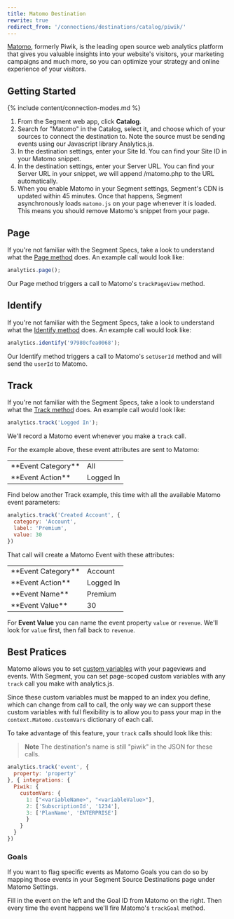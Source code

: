 ```yaml
---
title: Matomo Destination
rewrite: true
redirect_from: '/connections/destinations/catalog/piwik/'
---
```


[Matomo](https://matomo.org/), formerly Piwik, is the leading open source web analytics platform that gives you valuable insights into your website's visitors, your marketing campaigns and much more, so you can optimize your strategy and online experience of your visitors.

## Getting Started

{% include content/connection-modes.md %}

1. From the Segment web app, click **Catalog**.
2. Search for "Matomo" in the Catalog, select it, and choose which of your sources to connect the destination to. Note the source must be sending events using our Javascript library Analytics.js.
3. In the destination settings, enter your Site Id. You can find your Site ID in your Matomo snippet.
4. In the destination settings, enter your Server URL. You can find your Server URL in your snippet, we will append /matomo.php to the URL automatically.
  5. When you enable Matomo in your Segment settings, Segment's CDN is updated within 45 minutes. Once that happens, Segment asynchronously loads `matomo.js` on your page whenever it is loaded. This means you should remove Matomo's snippet from your page.

## Page
If you're not familiar with the Segment Specs, take a look to understand what the [Page method](/docs/connections/spec/page/) does. An example call would look like:

```js
analytics.page();
```

Our Page method triggers a call to Matomo's `trackPageView` method.

## Identify
If you're not familiar with the Segment Specs, take a look to understand what the [Identify method](/docs/connections/spec/identify/) does. An example call would look like:

```js
analytics.identify('97980cfea0068');
```
Our Identify method triggers a call to Matomo's `setUserId` method and will send the `userId` to Matomo.

## Track
If you're not familiar with the Segment Specs, take a look to understand what the [Track method](/docs/connections/spec/track/) does. An example call would look like:

```js
analytics.track('Logged In');
```

We'll record a Matomo event whenever you make a `track` call.

For the example above, these event attributes are sent to Matomo:

<table>
  <tr>
    <td>**Event Category**</td>
    <td>All</td>
  </tr>
  <tr>
    <td>**Event Action**</td>
    <td>Logged In</td>
  </tr>
</table>

Find below another Track example, this time with all the available Matomo event parameters:

```js
analytics.track('Created Account', {
  category: 'Account',
  label: 'Premium',
  value: 30
})
```

That call will create a Matomo Event with these attributes:

<table>
  <tr>
    <td>**Event Category**</td>
    <td>Account</td>
  </tr>
  <tr>
    <td>**Event Action**</td>
    <td>Logged In</td>
  </tr>
  <tr>
    <td>**Event Name**</td>
    <td>Premium</td>
  </tr>
  <tr>
    <td>**Event Value**</td>
    <td>30</td>
  </tr>
</table>

For **Event Value** you can name the event property `value` or `revenue`. We'll look for `value` first, then fall back to `revenue`.

## Best Pratices

Matomo allows you to set [custom variables](http://matomo.org/docs/custom-variables/) with your pageviews and events. With Segment, you can set page-scoped custom variables with any `track` call you make with analytics.js.

Since these custom variables must be mapped to an index you define, which can change from call to call, the only way we can support these custom variables with full flexibility is to allow you to pass your map in the `context.Matomo.customVars` dictionary of each call.

To take advantage of this feature, your `track` calls should look like this:

> **Note** The destination's name is still "piwik" in the JSON for these calls.

```js
analytics.track('event', {
  property: 'property'
}, { integrations: {
  Piwik: {
    customVars: {
      1: ["<variableName>", "<variableValue>"],
      2: ['SubscriptionId', '1234'],
      3: ['PlanName', 'ENTERPRISE']
      }
    }
  }
})
```

### Goals
If you want to flag specific events as Matomo Goals you can do so by mapping those events in your Segment Source Destinations page under Matomo Settings.

Fill in the event on the left and the Goal ID from Matomo on the right. Then every time the event happens we'll fire Matomo's `trackGoal` method.
